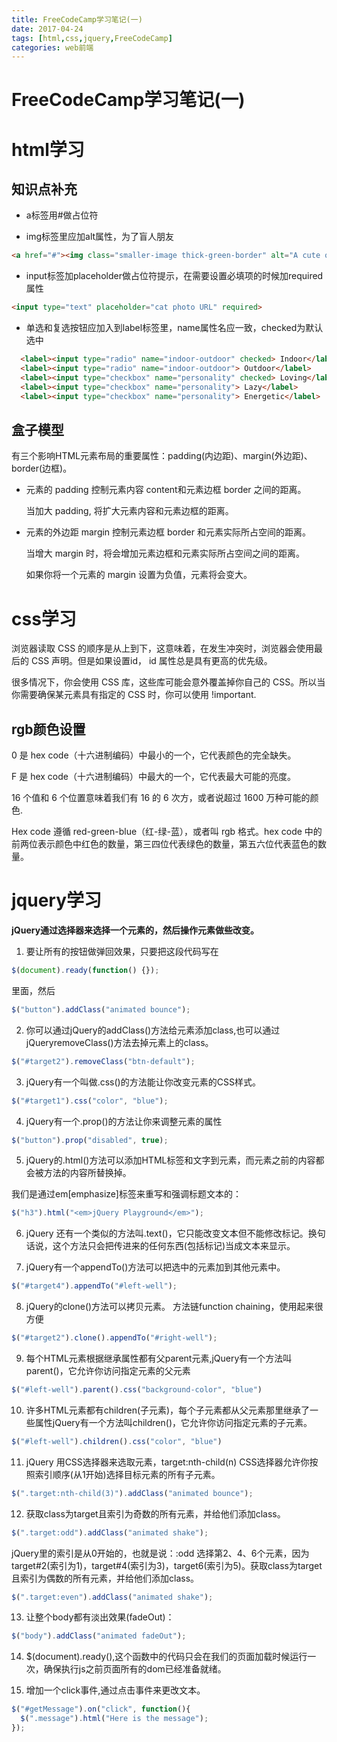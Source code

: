 ```yaml
---
title: FreeCodeCamp学习笔记(一)
date: 2017-04-24
tags: [html,css,jquery,FreeCodeCamp]
categories: web前端
---
```


# FreeCodeCamp学习笔记(一)

# html学习

## 知识点补充

- a标签用#做占位符

- img标签里应加alt属性，为了盲人朋友
```html
<a href="#"><img class="smaller-image thick-green-border" alt="A cute orange cat lying on its back" src="/images/relaxing-cat.jpg"></a>
```

<!-- more-->

- input标签加placeholder做占位符提示，在需要设置必填项的时候加required属性
```html
<input type="text" placeholder="cat photo URL" required>
```

- 单选和复选按钮应加入到label标签里，name属性名应一致，checked为默认选中
```html
  <label><input type="radio" name="indoor-outdoor" checked> Indoor</label>
  <label><input type="radio" name="indoor-outdoor"> Outdoor</label>
  <label><input type="checkbox" name="personality" checked> Loving</label>
  <label><input type="checkbox" name="personality"> Lazy</label>
  <label><input type="checkbox" name="personality"> Energetic</label>
```

## 盒子模型

有三个影响HTML元素布局的重要属性：padding(内边距)、margin(外边距)、border(边框)。

- 元素的 padding 控制元素内容 content和元素边框 border 之间的距离。

  当加大 padding, 将扩大元素内容和元素边框的距离。

- 元素的外边距 margin 控制元素边框 border 和元素实际所占空间的距离。

  当增大 margin 时，将会增加元素边框和元素实际所占空间之间的距离。

  如果你将一个元素的 margin 设置为负值，元素将会变大。

# css学习

浏览器读取 CSS 的顺序是从上到下，这意味着，在发生冲突时，浏览器会使用最后的 CSS 声明。但是如果设置id， id 属性总是具有更高的优先级。

很多情况下，你会使用 CSS 库，这些库可能会意外覆盖掉你自己的 CSS。所以当你需要确保某元素具有指定的 CSS 时，你可以使用 !important.


## rgb颜色设置

0 是 hex code（十六进制编码）中最小的一个，它代表颜色的完全缺失。

F 是 hex code（十六进制编码）中最大的一个，它代表最大可能的亮度。

16 个值和 6 个位置意味着我们有 16 的 6 次方，或者说超过 1600 万种可能的颜色.

Hex code 遵循 red-green-blue（红-绿-蓝），或者叫 rgb 格式。hex code 中的前两位表示颜色中红色的数量，第三四位代表绿色的数量，第五六位代表蓝色的数量。

# jquery学习

**jQuery通过选择器来选择一个元素的，然后操作元素做些改变。**

1. 要让所有的按钮做弹回效果，只要把这段代码写在
```js
$(document).ready(function() {});
```
里面，然后
```js
$("button").addClass("animated bounce");
```

2. 你可以通过jQuery的addClass()方法给元素添加class,也可以通过jQueryremoveClass()方法去掉元素上的class。
```js
$("#target2").removeClass("btn-default");
```

3. jQuery有一个叫做.css()的方法能让你改变元素的CSS样式。
```js
$("#target1").css("color", "blue");
```

4. jQuery有一个.prop()的方法让你来调整元素的属性
```js
$("button").prop("disabled", true);
```

5. jQuery的.html()方法可以添加HTML标签和文字到元素，而元素之前的内容都会被方法的内容所替换掉。

  我们是通过em[emphasize]标签来重写和强调标题文本的：
```js
$("h3").html("<em>jQuery Playground</em>");
```

6. jQuery 还有一个类似的方法叫.text()，它只能改变文本但不能修改标记。换句话说，这个方法只会把传进来的任何东西(包括标记)当成文本来显示。

7. jQuery有一个appendTo()方法可以把选中的元素加到其他元素中。
```js
$("#target4").appendTo("#left-well");
```

8. jQuery的clone()方法可以拷贝元素。
方法链function chaining，使用起来很方便
```js
$("#target2").clone().appendTo("#right-well");
```

9. 每个HTML元素根据继承属性都有父parent元素,jQuery有一个方法叫parent()，它允许你访问指定元素的父元素
```js
$("#left-well").parent().css("background-color", "blue")
```

10. 许多HTML元素都有children(子元素)，每个子元素都从父元素那里继承了一些属性jQuery有一个方法叫children()，它允许你访问指定元素的子元素。
```js
$("#left-well").children().css("color", "blue")
```

11. jQuery 用CSS选择器来选取元素，target:nth-child(n) CSS选择器允许你按照索引顺序(从1开始)选择目标元素的所有子元素。
```js
$(".target:nth-child(3)").addClass("animated bounce");
```

12. 获取class为target且索引为奇数的所有元素，并给他们添加class。
```js
$(".target:odd").addClass("animated shake");
```
jQuery里的索引是从0开始的，也就是说：:odd 选择第2、4、6个元素，因为target#2(索引为1)，target#4(索引为3)，target6(索引为5)。获取class为target且索引为偶数的所有元素，并给他们添加class。
```js
$(".target:even").addClass("animated shake");
```

13. 让整个body都有淡出效果(fadeOut)：
```js
$("body").addClass("animated fadeOut");
```

14. $(document).ready(),这个函数中的代码只会在我们的页面加载时候运行一次，确保执行js之前页面所有的dom已经准备就绪。

15. 增加一个click事件,通过点击事件来更改文本。
```js
$("#getMessage").on("click", function(){
  $(".message").html("Here is the message");
});
```
